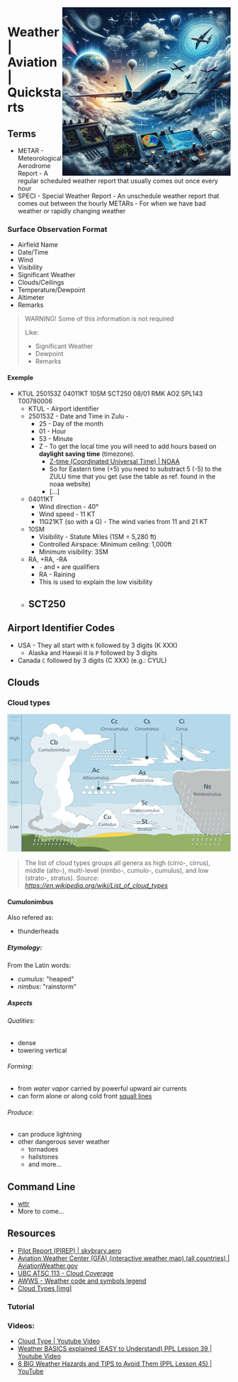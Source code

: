 <img src="assets/weather.webp" alt="Aviation weather" style="width: 380px;" align="right">

# Weather | Aviation | Quickstarts

## Terms
- METAR - Meteorological Aerodrome Report - A regular scheduled weather report that usually comes out once every hour
- SPECI - Special Weather Report - An unschedule weather report that comes out between the hourly METARs - For when we have bad weather or rapidly changing weather
### Surface Observation Format
- Airfield Name
- Date/Time
- Wind
- Visibility
- Significant Weather
- Clouds/Ceilings
- Temperature/Dewpoint
- Altimeter
- Remarks

> WARNING! Some of this information is not required
> 
> Like: 
> - Significant Weather
> - Dewpoint
> - Remarks

#### Exemple
- KTUL 250153Z 04011KT 10SM SCT250 08/01 RMK AO2 SPL143 T00780006
  - KTUL - Airport identifier
  - 250153Z - Date and Time in Zulu - 
    - 25 - Day of the month
    - 01 - Hour
    - 53 - Minute
    - Z - To get the local time you will need to add  hours based on **daylight saving time** (timezone).
      - [Z-time (Coordinated Universal Time) | NOAA](https://www.noaa.gov/jetstream/time)
      - So for Eastern time (+5) you need to substract 5 (-5) to the ZULU time that you get (use the table as ref. found in the noaa website)
      - [...]
  - 04011KT
    - Wind direction - 40°
    - Wind speed - 11 KT
    - 11G21KT (so with a G) - The wind varies from 11 and 21 KT
  - 10SM
    - Visibility - Statute Miles (1SM = 5,280 ft)
    - Controlled Airspace: Minimum ceiling: 1,000ft
    - Minimum visibility: 3SM
  - RA, +RA, -RA
    - `-` and `+` are qualifiers
    - RA - Raining
    - This is used to explain the low visibility
  - SCT250
    - 

## Airport Identifier Codes
- USA - They all start with `K` followed by 3 digits (K XXX)
  - Alaska and Hawaii it is `P` followed by 3 digits
- Canada `C` followed by 3 digits (C XXX) (e.g.: CYUL)

## Clouds
### Cloud types
![](./assets/Cloud_types_en.svg)

> The list of cloud types groups all genera as high (cirro-, cirrus), middle (alto-), multi-level (nimbo-, cumulo-, cumulus), and low (strato-, stratus).
*Source: https://en.wikipedia.org/wiki/List_of_cloud_types*

#### Cumulonimbus
Also refered as: 
- thunderheads

##### Etymology: 
From the Latin words: 
- *cumulus*: "heaped"
- *nimbus*: "rainstorm"

##### Aspects
###### Qualities:
- dense
- towering vertical

###### Forming:
- from *water vapor* carried by powerful upward air currents
- can form alone or along cold front [squall lines](https://en.wikipedia.org/wiki/Squall_line)

###### Produce:
- can produce lightning
- other dangerous sever weather
   - tornadoes
   - hailstones
   - and more...

## Command Line
- [wttr](http://wttr.in)
- More to come...

## Resources
- [Pilot Report (PIREP) | skybrary.aero](https://skybrary.aero/articles/pilot-report-pirep)
- [Aviation Weather Center (GFA) (interactive weather map) (all countries) | AviationWeather.gov](https://aviationweather.gov/gfa/#obs)
- [UBC ATSC 113 - Cloud Coverage](https://www.eoas.ubc.ca/courses/atsc113/flying/met_concepts/01-met_concepts/01c-cloud_coverage/index.html)
- [AWWS - Weather code and symbols legend](https://flightplanning.navcanada.ca/cgi-bin/CreePage.pl?Langue=anglais&NoSession=NS_Inconnu&Page=wxsymbols&TypeDoc=wxsymb)
- [Cloud Types [img]](https://i.imgur.com/apMxFFz.jpg)
### Tutorial
### Videos: 
- [Cloud Type | Youtube Video](https://www.youtube.com/watch?v=oVkECR387gQ)
- [Weather BASICS explained (EASY to Understand) PPL Lesson 39 | Youtube Video](https://www.youtube.com/watch?v=A4eIGJrntXg)
- [6 BIG Weather Hazards and TIPS to Avoid Them (PPL Lesson 45) | YouTube](https://www.youtube.com/watch?v=FoGmomeNVb8)
